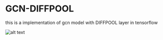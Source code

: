 # GCN-DIFFPOOL
this is a implementation of gcn model with DIFFPOOL layer in tensorflow

![alt text](https://github.com/PasqualeAuriemma/GCN-DIFFPOOL/tree/main/image/gcntesi.png?raw=true)



